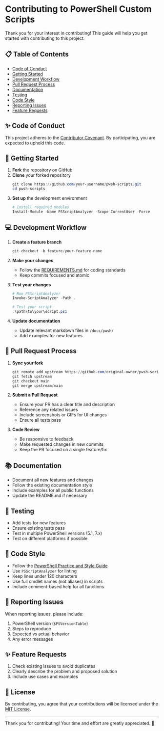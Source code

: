 # Contributing to PowerShell Custom Scripts

Thank you for your interest in contributing! This guide will help you get started with contributing to this project.

## 📋 Table of Contents
- [Code of Conduct](#-code-of-conduct)
- [Getting Started](#-getting-started)
- [Development Workflow](#-development-workflow)
- [Pull Request Process](#-pull-request-process)
- [Documentation](#-documentation)
- [Testing](#-testing)
- [Code Style](#-code-style)
- [Reporting Issues](#-reporting-issues)
- [Feature Requests](#-feature-requests)

## ✨ Code of Conduct

This project adheres to the [Contributor Covenant](CODE_OF_CONDUCT.md). By participating, you are expected to uphold this code.

## 🚀 Getting Started

1. **Fork** the repository on GitHub
2. **Clone** your forked repository
   ```powershell
   git clone https://github.com/your-username/pwsh-scripts.git
   cd pwsh-scripts
   ```
3. **Set up** the development environment
   ```powershell
   # Install required modules
   Install-Module -Name PSScriptAnalyzer -Scope CurrentUser -Force
   ```

## 💻 Development Workflow

1. **Create a feature branch**
   ```powershell
   git checkout -b feature/your-feature-name
   ```

2. **Make your changes**
   - Follow the [REQUIREMENTS.md](REQUIREMENTS.md) for coding standards
   - Keep commits focused and atomic

3. **Test your changes**
   ```powershell
   # Run PSScriptAnalyzer
   Invoke-ScriptAnalyzer -Path .
   
   # Test your script
   .\path\to\your\script.ps1
   ```

4. **Update documentation**
   - Update relevant markdown files in `/docs/pwsh/`
   - Add examples for new features

## 🔄 Pull Request Process

1. **Sync your fork**
   ```powershell
   git remote add upstream https://github.com/original-owner/pwsh-scripts.git
   git fetch upstream
   git checkout main
   git merge upstream/main
   ```

2. **Submit a Pull Request**
   - Ensure your PR has a clear title and description
   - Reference any related issues
   - Include screenshots or GIFs for UI changes
   - Ensure all tests pass

3. **Code Review**
   - Be responsive to feedback
   - Make requested changes in new commits
   - Keep the PR focused on a single feature/fix

## 📚 Documentation

- Document all new features and changes
- Follow the existing documentation style
- Include examples for all public functions
- Update the README.md if necessary

## 🧪 Testing

- Add tests for new features
- Ensure existing tests pass
- Test in multiple PowerShell versions (5.1, 7.x)
- Test on different platforms if possible

## 🎨 Code Style

- Follow the [PowerShell Practice and Style Guide](https://poshcode.gitbook.io/powershell-practice-and-style/)
- Use `PSScriptAnalyzer` for linting
- Keep lines under 120 characters
- Use full cmdlet names (not aliases) in scripts
- Include comment-based help for all functions

## 🐛 Reporting Issues

When reporting issues, please include:

1. PowerShell version (`$PSVersionTable`)
2. Steps to reproduce
3. Expected vs actual behavior
4. Any error messages

## ✨ Feature Requests

1. Check existing issues to avoid duplicates
2. Clearly describe the problem and proposed solution
3. Include use cases and examples

## 📝 License

By contributing, you agree that your contributions will be licensed under the [MIT License](LICENSE).

---

Thank you for contributing! Your time and effort are greatly appreciated. 🚀
